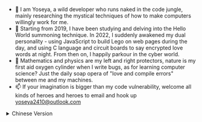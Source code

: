 - 👋  I am Yoseya, a wild developer who runs naked in the code jungle, mainly researching the mystical techniques of how to make computers willingly work for me.
- 🌱  Starting from 2019, I have been studying and delving into the Hello World summoning technique. In 2022, I suddenly awakened my dual personality - using JavaScript to build Lego on web pages during the day, and using C language and circuit boards to say encrypted love words at night.  From then on, I happily parkour in the cyber world.
- 💞 Mathematics and physics are my left and right protectors, nature is my first aid oxygen cylinder when I write bugs, as for learning computer science?  Just the daily soap opera of "love and compile errors" between me and my machines.  
- 📫  If your imagination is bigger than my code vulnerability, welcome all kinds of heroes and heroes to email and hook up yoseya2410@outlook.com

<details>
<summary>Chinese Version</summary>

- 👋 我是Yoseya，一个在代码丛林里裸奔的野生开发者，主要研究如何让电脑心甘情愿替我打工的玄学技术。  
- 🌱 从2019年开始学习潜心钻研Hello World召唤术，2022年突然觉醒双重人格——白天用JavaScript在网页上搭乐高，晚上用C语言和电路板说加密情话，从此在赛博世界快乐跑酷。  
- 💞️ 数学和物理是我的左右护法，大自然是我写bug时的急救氧气瓶，至于学计算机？那是我和电脑之间"相爱相杀"的日常情趣。  
- 📫 如果你的脑洞比我的代码漏洞还大，欢迎各路英雄好汉来邮件勾搭 yoseya2410@outlook.com

<details>
